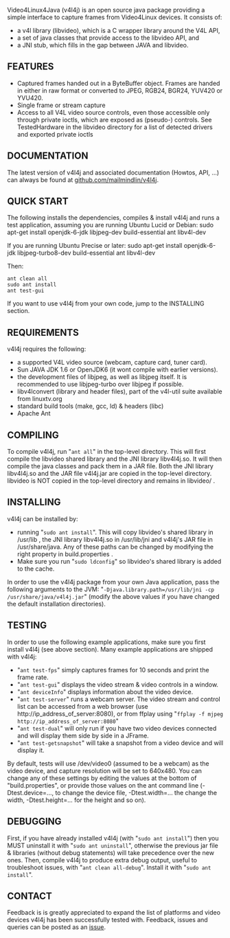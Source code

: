 Video4Linux4Java (v4l4j) is an open source java package providing a simple interface
to capture frames from Video4Linux devices. It consists of:
- a v4l library (libvideo), which is a C wrapper library around the V4L API,
- a set of java classes that provide access to the libvideo API, and
- a JNI stub, which fills in the gap between JAVA and libvideo.


## FEATURES
- Captured frames handed out in a ByteBuffer object. Frames are handed in either
  in raw format or converted to JPEG, RGB24, BGR24, YUV420 or YVU420.
- Single frame or stream capture
- Access to all V4L video source controls, even those accessible
  only through private ioctls, which are exposed as (pseudo-) controls.
  See TestedHardware in the libvideo directory for a list of detected drivers
  and exported private ioctls


## DOCUMENTATION
The latest version of v4l4j and associated documentation (Howtos, API, ...) can
always be found at [github.com/mailmindlin/v4l4j](https://github.com/mailmindlin/v4l4j/).


## QUICK START
The following installs the dependencies, compiles & install v4l4j and runs a
test application, assuming you are running Ubuntu Lucid or Debian:
    sudo apt-get install openjdk-6-jdk libjpeg-dev build-essential ant libv4l-dev

If you are running Ubuntu Precise or later:
    sudo apt-get install openjdk-6-jdk libjpeg-turbo8-dev build-essential ant libv4l-dev

Then:

    ant clean all
    sudo ant install
    ant test-gui

If you want to use v4l4j from your own code, jump to the INSTALLING section.


## REQUIREMENTS
v4l4j requires the following:
- a supported V4L video source (webcam, capture card, tuner card).
- Sun JAVA JDK 1.6 or OpenJDK6 (it wont compile with earlier versions).
- the development files of libjpeg, as well as libjpeg itself. It is 
  recommended to use libjpeg-turbo over libjpeg if possible.
- libv4lconvert (library and header files), part of the v4l-util suite available
  from linuxtv.org
- standard build tools (make, gcc, ld) & headers (libc)
- Apache Ant


## COMPILING
To compile v4l4j, run "`ant all`" in the top-level directory. This will first 
compile the libvideo shared library and the JNI library libv4l4j.so. It will 
then compile the java classes and pack them in a JAR file. Both the JNI library
libv4l4j.so and the JAR file v4l4j.jar are copied in the top-level directory. 
libvideo is NOT copied in the top-level directory and remains in libvideo/ .


## INSTALLING
v4l4j can be installed by:
- running "`sudo ant install`". This will copy libvideo's shared library in 
  /usr/lib , the JNI library libv4l4j.so in /usr/lib/jni and v4l4j's JAR file 
  in /usr/share/java. Any of these paths can be changed by modifying the right 
  property in build.properties .
- Make sure you run "`sudo ldconfig`" so libvideo's shared library is added to the
  cache.
  
In order to use the v4l4j package from your own Java application, pass the 
following arguments to the JVM:
"`-Djava.library.path=/usr/lib/jni -cp /usr/share/java/v4l4j.jar`"
(modify the above values if you have changed the default installation
directories).

## TESTING
In order to use the following example applications, make sure you first install
v4l4j (see above section). Many example applications are shipped with v4l4j:
- "`ant test-fps`" simply captures frames for 10 seconds and print the frame rate.
- "`ant test-gui`" displays the video stream & video controls in a window.
- "`ant deviceInfo`" displays information about the video device.
- "`ant test-server`" runs a webcam server. The video stream and control list
  can be accessed from a web browser (use http://ip_address_of_server:8080), or
  from ffplay using "`ffplay -f mjpeg http://ip_address_of_server:8080`"
- "`ant test-dual`" will only run if you have two video devices connected and
  will display them side by side in a JFrame.
- "`ant test-getsnapshot`" will take a snapshot from a video device and will
  display it.

By default, tests will use /dev/video0 (assumed to be a webcam) as the video 
device, and capture resolution will be set to 640x480. You can change any of 
these settings by editing the values at the bottom of "build.properties",
or provide those values on the ant command line (-Dtest.device=..., to change
the device file, -Dtest.width=... the change the width, -Dtest.height=... for 
the height and so on). 


## DEBUGGING
First, if you have already installed v4l4j (with "`sudo ant install`") then you 
MUST uninstall it with "`sudo ant uninstall`", otherwise the previous jar file & 
libraries (without debug statements) will take precedence over the new ones. 
Then, compile v4l4j to produce extra debug output, useful to troubleshoot 
issues, with "`ant clean all-debug`". Install it with "`sudo ant install`". 


## CONTACT
Feedback is is greatly appreciated to expand the list of platforms and video
devices v4l4j has been successfully tested with. Feedback, issues and queries 
can be posted as an [issue](/mailmindlin/v4l4j/issues).

